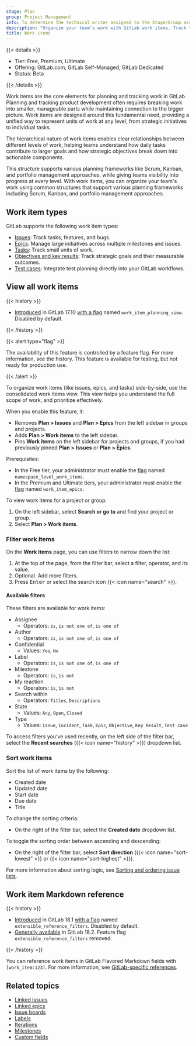 ```yaml
---
stage: Plan
group: Project Management
info: To determine the technical writer assigned to the Stage/Group associated with this page, see https://handbook.gitlab.com/handbook/product/ux/technical-writing/#assignments
description: "Organize your team's work with GitLab work items. Track tasks, epics, issues, and objectives in a unified view to connect strategy with implementation and monitor progress."
title: Work items
---
```


{{< details >}}

- Tier: Free, Premium, Ultimate
- Offering: GitLab.com, GitLab Self-Managed, GitLab Dedicated
- Status: Beta

{{< /details >}}

Work items are the core elements for planning and tracking work in GitLab.
Planning and tracking product development often requires breaking work into smaller, manageable parts
while maintaining connection to the bigger picture.
Work items are designed around this fundamental need, providing a unified way to represent units of
work at any level, from strategic initiatives to individual tasks.

The hierarchical nature of work items enables clear relationships between different levels of work,
helping teams understand how daily tasks contribute to larger goals and how strategic objectives break
down into actionable components.

This structure supports various planning frameworks like Scrum, Kanban, and portfolio management
approaches, while giving teams visibility into progress at every level.
With work items, you can organize your team's work using common structures that support various
planning frameworks including Scrum, Kanban, and portfolio management approaches.

## Work item types

GitLab supports the following work item types:

- [Issues](../project/issues/_index.md): Track tasks, features, and bugs.
- [Epics](../group/epics/_index.md): Manage large initiatives across multiple milestones and issues.
- [Tasks](../tasks.md): Track small units of work.
- [Objectives and key results](../okrs.md): Track strategic goals and their measurable outcomes.
- [Test cases](../../ci/test_cases/_index.md): Integrate test planning directly into your GitLab workflows.

## View all work items

{{< history >}}

- [Introduced](https://gitlab.com/gitlab-org/gitlab/-/issues/513092) in GitLab 17.10 [with a flag](../../administration/feature_flags/_index.md) named `work_item_planning_view`. Disabled by default.

{{< /history >}}

{{< alert type="flag" >}}

The availability of this feature is controlled by a feature flag.
For more information, see the history.
This feature is available for testing, but not ready for production use.

{{< /alert >}}

To organize work items (like issues, epics, and tasks) side-by-side, use the consolidated work items view.
This view helps you understand the full scope of work, and prioritize effectively.

When you enable this feature, it:

- Removes **Plan > Issues** and **Plan > Epics** from the left sidebar in groups and projects.
- Adds **Plan > Work items** to the left sidebar.
- Pins **Work items** on the left sidebar for projects and groups, if you had previously pinned
  **Plan > Issues** or **Plan > Epics**.

Prerequisites:

- In the Free tier, your administrator must enable the [flag](../../administration/feature_flags/_index.md) named `namespace_level_work_items`.
- In the Premium and Ultimate tiers, your administrator must enable the [flag](../../administration/feature_flags/_index.md) named `work_item_epics`.

To view work items for a project or group:

1. On the left sidebar, select **Search or go to** and find your project or group.
1. Select **Plan > Work items**.

### Filter work items

On the **Work items** page, you can use filters to narrow down the list:

1. At the top of the page, from the filter bar, select a filter, operator, and its value.
1. Optional. Add more filters.
1. Press <kbd>Enter</kbd> or select the search icon {{< icon name="search" >}}.

#### Available filters

<!-- When the feature flag work_item_planning_view is removed, move more information from
managing_issues.md#filter-the-list-of-issues here -->

These filters are available for work items:

- Assignee
  - Operators: `is`, `is not one of`, `is one of`
- Author
  - Operators: `is`, `is not one of`, `is one of`
- Confidential
  - Values: `Yes`, `No`
- Label
  - Operators: `is`, `is not one of`, `is one of`
- Milestone
  - Operators: `is`, `is not`
- My reaction
  - Operators: `is`, `is not`
- Search within
  - Operators: `Titles`, `Descriptions`
- State
  - Values: `Any`, `Open`, `Closed`
- Type
  - Values: `Issue`, `Incident`, `Task`, `Epic`, `Objective`, `Key Result`, `Test case`

To access filters you've used recently, on the left side of the filter bar, select the
**Recent searches** ({{< icon name="history" >}}) dropdown list.

### Sort work items

<!-- When the feature flag work_item_planning_view is removed, move information from
sorting_issue_lists.md to this page and redirect here -->

Sort the list of work items by the following:

- Created date
- Updated date
- Start date
- Due date
- Title

To change the sorting criteria:

- On the right of the filter bar, select the **Created date** dropdown list.

To toggle the sorting order between ascending and descending:

- On the right of the filter bar, select **Sort direction** ({{< icon name="sort-lowest" >}}
  or {{< icon name="sort-highest" >}}).

For more information about sorting logic, see
[Sorting and ordering issue lists](../project/issues/sorting_issue_lists.md).

## Work item Markdown reference

{{< history >}}

- [Introduced](https://gitlab.com/gitlab-org/gitlab/-/issues/352861) in GitLab 18.1 [with a flag](../../administration/feature_flags/_index.md) named `extensible_reference_filters`. Disabled by default.
- [Generally available](https://gitlab.com/gitlab-org/gitlab/-/merge_requests/197052) in GitLab 18.2. Feature flag `extensible_reference_filters` removed.

{{< /history >}}

You can reference work items in GitLab Flavored Markdown fields with `[work_item:123]`.
For more information, see [GitLab-specific references](../markdown.md#gitlab-specific-references).

## Related topics

- [Linked issues](../project/issues/related_issues.md)
- [Linked epics](../group/epics/linked_epics.md)
- [Issue boards](../project/issue_board.md)
- [Labels](../project/labels.md)
- [Iterations](../group/iterations/_index.md)
- [Milestones](../project/milestones/_index.md)
- [Custom fields](custom_fields.md)
